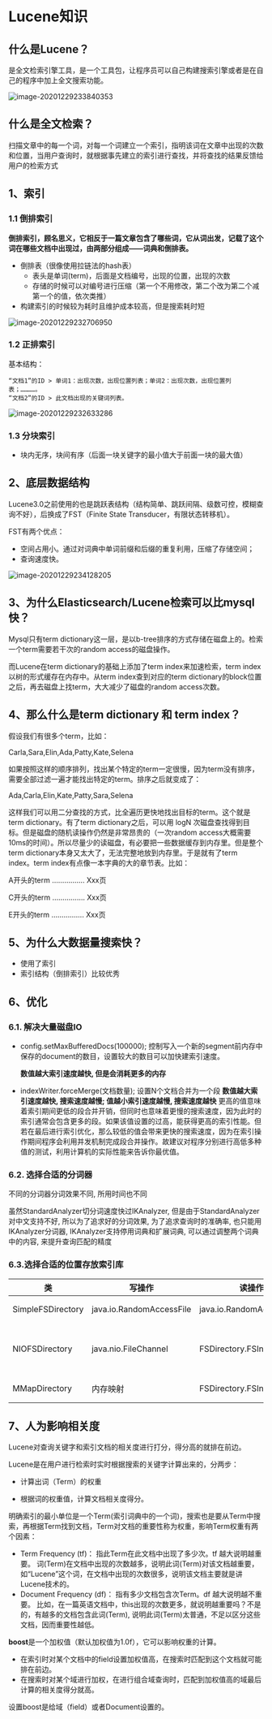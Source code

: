 # Lucene知识

## 什么是Lucene？

是全文检索引擎工具，是一个工具包，让程序员可以自己构建搜索引擎或者是在自己的程序中加上全文搜索功能。

![image-20201229233840353](Lucene知识.assets/image-20201229233840353.png)

## 什么是全文检索？

扫描文章中的每一个词，对每一个词建立一个索引，指明该词在文章中出现的次数和位置，当用户查询时，就根据事先建立的索引进行查找，并将查找的结果反馈给用户的检索方式

## 1、索引

### 1.1 倒排索引

**倒排索引，顾名思义，它相反于一篇文章包含了哪些词，它从词出发，记载了这个词在哪些文档中出现过，由两部分组成——词典和倒排表。**

- 倒排表（很像使用拉链法的hash表）
  - 表头是单词(term)，后面是文档编号，出现的位置，出现的次数
  - 存储的时候可以对编号进行压缩（第一个不用修改，第二个改为第二个减第一个的值，依次类推）
- 构建索引的时候较为耗时且维护成本较高，但是搜索耗时短

![image-20201229232706950](Lucene知识.assets/image-20201229232706950.png)

### 1.2 正排索引

基本结构：

```text
“文档1”的ID > 单词1：出现次数，出现位置列表；单词2：出现次数，出现位置列表；…………。
“文档2”的ID > 此文档出现的关键词列表。
```

![image-20201229232633286](Lucene知识.assets/image-20201229232633286.png)

### 1.3 分块索引

- 块内无序，块间有序（后面一块关键字的最小值大于前面一块的最大值）

## 2、底层数据结构

Lucene3.0之前使用的也是跳跃表结构（结构简单、跳跃间隔、级数可控，模糊查询不好），后换成了FST（Finite State Transducer，有限状态转移机）。

FST有两个优点：

- 空间占用小。通过对词典中单词前缀和后缀的重复利用，压缩了存储空间；
- 查询速度快。

![image-20201229234128205](Lucene知识.assets/image-20201229234128205.png)

## 3、为什么Elasticsearch/Lucene检索可以比mysql快？

Mysql只有term dictionary这一层，是以b-tree排序的方式存储在磁盘上的。检索一个term需要若干次的random access的磁盘操作。

而Lucene在term dictionary的基础上添加了term index来加速检索，term index以树的形式缓存在内存中。从term index查到对应的term dictionary的block位置之后，再去磁盘上找term，大大减少了磁盘的random access次数。

## 4、那么什么是term dictionary 和 term index？

假设我们有很多个term，比如：

Carla,Sara,Elin,Ada,Patty,Kate,Selena

如果按照这样的顺序排列，找出某个特定的term一定很慢，因为term没有排序，需要全部过滤一遍才能找出特定的term。排序之后就变成了：

Ada,Carla,Elin,Kate,Patty,Sara,Selena

这样我们可以用二分查找的方式，比全遍历更快地找出目标的term。这个就是 term dictionary。有了term dictionary之后，可以用 logN 次磁盘查找得到目标。但是磁盘的随机读操作仍然是非常昂贵的（一次random access大概需要10ms的时间）。所以尽量少的读磁盘，有必要把一些数据缓存到内存里。但是整个term dictionary本身又太大了，无法完整地放到内存里。于是就有了term index。term index有点像一本字典的大的章节表。比如：

A开头的term ……………. Xxx页

C开头的term ……………. Xxx页

E开头的term ……………. Xxx页

## 5、为什么大数据量搜索快？

- 使用了索引
- 索引结构（倒排索引）比较优秀

## 6、优化

### 6.1. 解决大量磁盘IO

- config.setMaxBufferedDocs(100000); 控制写入一个新的segment前内存中保存的document的数目，设置较大的数目可以加快建索引速度。

  **数值越大索引速度越快, 但是会消耗更多的内存**

- indexWriter.forceMerge(文档数量); 设置N个文档合并为一个段
  **数值越大索引速度越快, 搜索速度越慢; 值越小索引速度越慢, 搜索速度越快**
  更高的值意味着索引期间更低的段合并开销，但同时也意味着更慢的搜索速度，因为此时的索引通常会包含更多的段。如果该值设置的过高，能获得更高的索引性能。但若在最后进行索引优化，那么较低的值会带来更快的搜索速度，因为在索引操作期间程序会利用并发机制完成段合并操作。故建议对程序分别进行高低多种值的测试，利用计算机的实际性能来告诉你最优值。

### 6.2. 选择合适的分词器

不同的分词器分词效果不同, 所用时间也不同

虽然StandardAnalyzer切分词速度快过IKAnalyzer, 但是由于StandardAnalyzer对中文支持不好, 所以为了追求好的分词效果, 为了追求查询时的准确率, 也只能用IKAnalyzer分词器, IKAnalyzer支持停用词典和扩展词典, 可以通过调整两个词典中的内容, 来提升查询匹配的精度

### 6.3.选择合适的位置存放索引库

| 类                | 写操作                   | 读操作                    | 特点                              |
| ----------------- | ------------------------ | ------------------------- | --------------------------------- |
| SimpleFSDirectory | java.io.RandomAccessFile | java.io.RandomAccessFile  | 简单实现，并发能力差              |
| NIOFSDirectory    | java.nio.FileChannel     | FSDirectory.FSIndexOutput | 并发能力强,windows平台下有重大bug |
| MMapDirectory     | 内存映射                 | FSDirectory.FSIndexOutput | 读取操作基于内存                  |

## 7、人为影响相关度

Lucene对查询关键字和索引文档的相关度进行打分，得分高的就排在前边。

Lucene是在用户进行检索时实时根据搜索的关键字计算出来的，分两步：

- 计算出词（Term）的权重

- 根据词的权重值，计算文档相关度得分。

明确索引的最小单位是一个Term(索引词典中的一个词)，搜索也是要从Term中搜索，再根据Term找到文档，Term对文档的重要性称为权重，影响Term权重有两个因素：

- Term Frequency (tf)： 指此Term在此文档中出现了多少次。tf 越大说明越重要。 词(Term)在文档中出现的次数越多，说明此词(Term)对该文档越重要，如“Lucene”这个词，在文档中出现的次数很多，说明该文档主要就是讲Lucene技术的。
- Document Frequency (df)： 指有多少文档包含次Term。df 越大说明越不重要。 比如，在一篇英语文档中，this出现的次数更多，就说明越重要吗？不是的，有越多的文档包含此词(Term), 说明此词(Term)太普通，不足以区分这些文档，因而重要性越低。



**boost**是一个加权值（默认加权值为1.0f），它可以影响权重的计算。

- 在索引时对某个文档中的field设置加权值高，在搜索时匹配到这个文档就可能排在前边。
- 在搜索时对某个域进行加权，在进行组合域查询时，匹配到加权值高的域最后计算的相关度得分就高。

设置boost是给域（field）或者Document设置的。